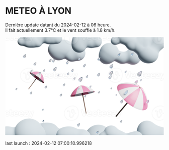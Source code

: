 # METEO À LYON

Dernière update datant du 2024-02-12 à 06 heure.  
Il fait actuellement 3.7°C et le vent souffle à 1.8 km/h.      

![](./.github/rain.png)

last launch : 2024-02-12 07:00:10.996218
